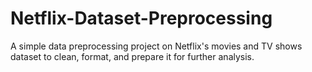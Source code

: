 # Netflix-Dataset-Preprocessing
 A simple data preprocessing project on Netflix's movies and TV shows dataset to clean, format, and prepare it for further analysis.
